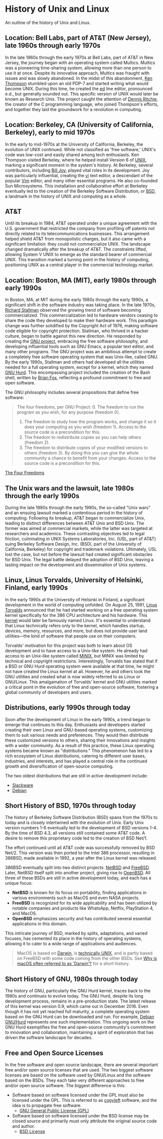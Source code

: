 # History of Unix and Linux

An outline of the history of Unix and Linux.

## Location: Bell Labs, part of AT&T (New Jersey), late 1960s through early 1970s

In the late 1960s through the early 1970s at Bell Labs,
part of AT&T in New Jersey,
the journey began with an operating system called Multics. 
Multics was a pioneering time-sharing system,
allowing more than one person to use it at once.
Despite its innovative approach,
Multics was fraught with issues and was slowly abandoned. 
In the midst of this abandonment,
[Ken Thompson][thompson]
stumbled upon an old PDP-7 and started 
writing what would become UNIX.
During this time,
he created the [ed][ed1] line editor,
pronounced e.d.,
but generally sounded out.
This specific version of UNIX would
later be known as Research Unix.
The project caught the attention of
[Dennis Ritchie][ritchie],
the creator of the C programming language,
who joined Thompson's efforts, and
together they laid the groundwork for
a revolution in computing.

## Location: Berkeley, CA (University of California, Berkeley), early to mid 1970s

In the early to mid-1970s at the
University of California, Berkeley,
the evolution of UNIX continued.
While not classified as 'free software,'
UNIX's code was low-cost and easily shared among
tech enthusiasts.
Ken Thompson visited Berkeley,
where he helped install Version 6 of [UNIX][unix6],
marking a significant moment in the system's history.
At Berkeley, several contributors,
including [Bill Joy][billjoy],
played vital roles in its development.
Joy was particularly influential,
creating the [vi][nvi] text editor,
a descendant of the popular [Vim][vim] editor,
and many other essential programs.
He also co-founded Sun Microsystems.
This installation and collaborative effort at
Berkeley eventually led to the creation of the
Berkeley Software Distribution, or [BSD][BSD],
a landmark in the history of UNIX
and computing as a whole.

## AT&T

Until its breakup in 1984,
AT&T operated under a unique agreement with the
U.S. government that restricted the company from
profiting off patents not directly related
to its telecommunications businesses.
This arrangement helped shield AT&T from
monopolistic charges,
but it also came with a significant limitation:
they could not commercialize UNIX.
The landscape changed dramatically after the
breakup of AT&T.
The constraints lifted,
allowing System V UNIX to emerge as
the standard bearer of commercial UNIX.
This transition marked a turning point
in the history of computing,
positioning UNIX as a central player
in the commercial technology market.

## Location: Boston, MA (MIT), early 1980s through early 1990s

In Boston, MA, at MIT during the early 1980s
through the early 1990s,
a significant shift in the software industry
was taking place.
In the late 1970s,
[Richard Stallman][stallman] observed the growing
trend of software becoming commercialized.
This commercialization led to hardware vendors
ceasing to share the code they developed
to make their hardware work.
This paradigm change was further solidified by the 
Copyright Act of 1976,
making software code eligible for copyright protection. 
Stallman, who thrived in a hacker culture,
began to battle against this new direction.
He responded by creating the [GNU project][gnuproject],
embracing the free software philosophy,
and developing influential tools such as GNU Emacs,
a popular text editor,
and many other programs.
The GNU project was an ambitious attempt
to create a completely free software operating
system that was Unix-like,
called GNU.
By the early 1990s,
Stallman and others had developed all
the utilities needed for a full operating system,
except for a kernel,
which they named [GNU Hurd][gnuhurd].
This encompassing project included
the creation of the Bash shell,
written by [Brian Fox][bfox],
reflecting a profound commitment
to free and open software.

The GNU philosophy includes several
propositions that define free software:

> The four freedoms, per GNU Project:
> 0. The freedom to run the program as you wish,
> for any purpose (freedom 0).
> 1. The freedom to study how the program works,
> and change it so it does your computing as you wish (freedom 1).
> Access to the source code is a precondition for this.
> 2. The freedom to redistribute copies so you can help others (freedom 2).
> 3. The freedom to distribute copies of your modified
> versions to others (freedom 3).
> By doing this you can give the whole community a chance
> to benefit from your changes.
> Access to the source code is a precondition for this.

[The Four Freedoms][fourfreedoms]

## The Unix wars and the lawsuit, late 1980s through the early 1990s

During the late 1980s through the early 1990s,
the so-called "Unix wars" and an
ensuing lawsuit marked a contentious period
in the history of computing.
Following its breakup,
AT&T began to commercialize Unix,
leading to distinct differences between
AT&T Unix and BSD Unix.
The former was aimed at commercial markets,
while the latter was targeted at
researchers and academics.
These contrasting objectives led to legal friction, 
culminating in UNIX Systems Laboratories, Inc.
(USL, part of AT&T) suing
Berkeley Software Design, Inc.
(BSDi, part of the University of California, Berkeley)
for copyright and trademark violations.
Ultimately, USL lost the case,
but not before the lawsuit had created significant 
obstacles for BSD Unix.
The legal battle delayed the adoption of BSD Unix,
leaving a lasting impact on the
development and dissemination of Unix systems.

## Linux, Linus Torvalds, University of Helsinki, Finland, early 1990s

In the early 1990s at the University of Helsinki
in Finland,
a significant development in the
world of computing unfolded.
On August 25, 1991,
[Linus Torvalds][linustorvalds] announced that he had
started working on a free operating system kernel 
specifically for the 386 CPU architecture and
his hardware.
This [kernel][kernel] would later be famously named Linux.
It's essential to understand that Linux
technically refers only to the kernel,
which handles startup, devices,
memory, resources, and more,
but does not provide user land
utilities—the kind of software
that people use on their computers.

Torvalds' motivation for this project was
both to learn about OS development and
to have access to a Unix-like system.
He already had access to an Unix-like
system called [MINIX][minix],
but MINIX was limited by technical and
copyright restrictions.
Interestingly, Torvalds has stated that if a
BSD or GNU Hurd operating system were
available at that time,
he might not have created the Linux kernel at all. 
However, he and others took the
GNU utilities and created what is
now widely referred to as Linux or GNU/Linux.
This amalgamation of Torvalds' kernel and
GNU utilities marked a critical point
in the evolution of free and open-source software, 
fostering a global community of developers and users.

## Distributions, early 1990s through today

Soon after the development of Linux in the early 1990s,
a trend began to emerge that continues to this day. 
Enthusiasts and developers started creating
their own Linux and GNU-based operating systems, 
customizing them to suit various needs and preferences. 
They would then distribute these customized
versions to others,
sharing their innovations and insights with a
wider community.
As a result of this practice,
these Linux operating systems became
known as "distributions."
This phenomenon has led to a rich ecosystem of
Linux distributions,
catering to different user bases,
industries, and interests, and
has played a central role in the
continued growth and
diversification of open-source computing.

The two oldest distributions that are still in
active development include:

  - [Slackware][slackware]
  - [Debian][debian]

## Short History of BSD, 1970s through today

The history of Berkeley Software Distribution (BSD)
spans from the 1970s to today and is closely
intertwined with the evolution of Unix.
Early Unix version numbers 1-6
eventually led to the development of BSD versions 1-4.
By the time of BSD 4.3,
all versions still contained some AT&T code.
A desire to remove this proprietary code led to the 
creation of BSD Net/1.

The effort continued until all AT&T
code was successfully removed by BSD Net/2.
This version was then ported to the Intel 386
processor, resulting in 386BSD,
made available in 1992,
a year after the Linux kernel was released.

386BSD eventually split into two distinct projects:
[NetBSD][netbsd] and [FreeBSD][freebsd].
Later, NetBSD itself split into another project,
giving rise to [OpenBSD][openbsd].
All three of these BSDs are still in
active development today,
and each has a unique focus:

- **NetBSD** is known for its focus on portability, finding
  applications in various environments such as MacOS and even
  NASA projects.
- **FreeBSD** is recognized for its wide applicability and has
  been utilized by notable companies and products like WhatsApp,
  Netflix, PlayStation 4, and MacOS.
- **OpenBSD** emphasizes security and has contributed several
  essential applications in this domain.

This intricate journey of BSD,
marked by splits, adaptations, and varied focuses,
has cemented its place in the history of
operating systems,
allowing it to cater to a wide range of
applications and audiences.

> MacOS is based on [Darwin][puredarwin],
> is [technically UNIX][unix], and is
> partly based on FreeBSD with some code
> coming from the other BSDs.
> See [Why is macOS often referred to as 'Darwin'?][whydarwin]
> for a short history.

## Short History of GNU, 1980s through today

The history of GNU,
particularly the GNU Hurd kernel,
traces back to the 1980s and continues to evolve today. 
The GNU Hurd, despite its long development process, 
remains in a pre-production state.
The latest release of this kernel was version 0.9,
which came out in December 2016.
Even though it has not yet reached full maturity,
a complete operating system based on the GNU Hurd
can be downloaded and run.
For example,
[Debian GNU/Hurd][debianhurd]
represents one such implementation.
This ongoing work on the GNU Hurd exemplifies
the free and open-source community's
commitment to innovation and collaboration,
maintaining a spirit of exploration that has
driven the software landscape for decades.

## Free and Open Source Licenses

In the free software and open source landscape,
there are several important free and/or open source
licenses that are used.
The two biggest software licenses are
based on the software used by GNU/Linux
and the software based on the BSDs.
They each take very different approaches to free
and/or open source software.
The biggest difference is this:

- Software based on software licensed under the GPL
must also be licensed under the GPL.
This is referred to as [copyleft][copyleft] software,
and the idea is to propagate free software.
    - [GNU General Public License (GPL)][gnugpl]
- Software based on software licensed under the BSD
license may be closed source and
primarily must only attribute the original source code and author.
    - [BSD License][bsdlicense]

[bfox]:https://opuslogica.com/
[billjoy]:https://en.wikipedia.org/wiki/Bill_Joy
[BSD]:https://en.wikipedia.org/wiki/Berkeley_Software_Distribution
[bsdlicense]:https://opensource.org/licenses/BSD-3-Clause
[copyleft]:https://www.gnu.org/licenses/copyleft.en.html
[debian]:https://www.debian.org/
[debianhurd]:https://www.debian.org/ports/hurd/
[ed1]:https://en.wikipedia.org/wiki/Ed_(text_editor)
[fourfreedoms]:https://www.gnu.org/philosophy/free-sw.html
[freebsd]:https://www.freebsd.org/
[gnugpl]:https://www.gnu.org/licenses/gpl-3.0.en.html
[gnuhurd]:https://www.gnu.org/software/hurd/
[gnuproject]:https://www.gnu.org/gnu/gnu.html
[kernel]:https://www.kernel.org/
[linustorvalds]:https://www.cs.helsinki.fi/u/torvalds/
[minix]:https://www.minix3.org/
[netbsd]:https://www.netbsd.org/
[nvi]:https://sites.google.com/a/bostic.com/keithbostic/vi/
[openbsd]:https://www.openbsd.org/
[puredarwin]:http://www.puredarwin.org/
[ritchie]:https://www.bell-labs.com/usr/dmr/www/
[slackware]:http://www.slackware.com/
[stallman]:https://en.wikipedia.org/wiki/Richard_Stallman
[thompson]:http://cs.bell-labs.co/who/ken/
[unix6]:https://en.wikipedia.org/wiki/Berkeley_Software_Distribution
[unix]:https://www.opengroup.org/membership/forums/platform/unix
[vim]:https://www.vim.org/
[whydarwin]:https://apple.stackexchange.com/questions/401832/why-is-macos-often-referred-to-as-darwin
